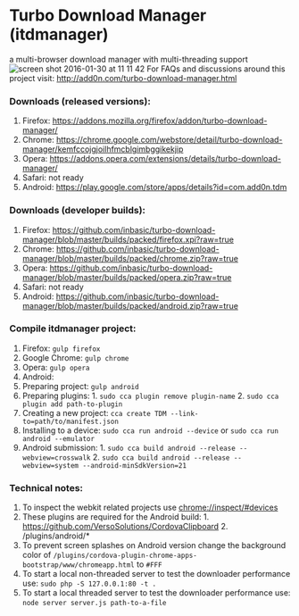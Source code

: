 # Turbo Download Manager (itdmanager)
a multi-browser download manager with multi-threading support
![screen shot 2016-01-30 at 11 11 42](https://cloud.githubusercontent.com/assets/351062/12694533/2dbefc40-c746-11e5-9037-5eb7df72a040.png)
For FAQs and discussions around this project visit:
http://add0n.com/turbo-download-manager.html

### Downloads (released versions):
1. Firefox: https://addons.mozilla.org/firefox/addon/turbo-download-manager/
2. Chrome: https://chrome.google.com/webstore/detail/turbo-download-manager/kemfccojgjoilhfmcblgimbggikekjip
3. Opera: https://addons.opera.com/extensions/details/turbo-download-manager/
4. Safari: not ready
5. Android: https://play.google.com/store/apps/details?id=com.add0n.tdm

### Downloads (developer builds):
1. Firefox: https://github.com/inbasic/turbo-download-manager/blob/master/builds/packed/firefox.xpi?raw=true
2. Chrome: https://github.com/inbasic/turbo-download-manager/blob/master/builds/packed/chrome.zip?raw=true
3. Opera: https://github.com/inbasic/turbo-download-manager/blob/master/builds/packed/opera.zip?raw=true
4. Safari: not ready
5. Android: https://github.com/inbasic/turbo-download-manager/blob/master/builds/packed/android.zip?raw=true


### Compile itdmanager project:

1. Firefox: `gulp firefox`
2. Google Chrome: `gulp chrome`
3. Opera: `gulp opera`
4. Android:
  1. Preparing project: `gulp android`
  2. Preparing plugins:
    1. `sudo cca plugin remove plugin-name`
    2. `sudo cca plugin add path-to-plugin`
  3. Creating a new project: `cca create TDM --link-to=path/to/manifest.json`
  4. Installing to a device: `sudo cca run android --device` or `sudo cca run android --emulator`
  5. Android submission:
    1. `sudo cca build android --release --webview=crosswalk`
    2. `sudo cca build android --release --webview=system --android-minSdkVersion=21`

### Technical notes:

  1. To inspect the webkit related projects use [chrome://inspect/#devices](chrome://inspect/#devices)
  2. These plugins are required for the Android build:
    1. https://github.com/VersoSolutions/CordovaClipboard
    2. /plugins/android/*
  3. To prevent screen splashes on Android version change the background color of `/plugins/cordova-plugin-chrome-apps-bootstrap/www/chromeapp.html` to `#FFF`
  4. To start a local non-threaded server to test the downloader performance use: `sudo php -S 127.0.0.1:80 -t .`
  5. To start a local threaded server to test the downloader performance use: `node server server.js path-to-a-file`


